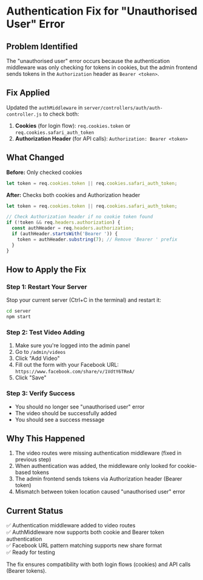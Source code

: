 # Authentication Fix for "Unauthorised User" Error

## Problem Identified
The "unauthorised user" error occurs because the authentication middleware was only checking for tokens in cookies, but the admin frontend sends tokens in the `Authorization` header as `Bearer <token>`.

## Fix Applied
Updated the `authMiddleware` in `server/controllers/auth/auth-controller.js` to check both:
1. **Cookies** (for login flow): `req.cookies.token` or `req.cookies.safari_auth_token` 
2. **Authorization Header** (for API calls): `Authorization: Bearer <token>`

## What Changed
**Before:** Only checked cookies
```javascript
let token = req.cookies.token || req.cookies.safari_auth_token;
```

**After:** Checks both cookies and Authorization header
```javascript
let token = req.cookies.token || req.cookies.safari_auth_token;

// Check Authorization header if no cookie token found
if (!token && req.headers.authorization) {
  const authHeader = req.headers.authorization;
  if (authHeader.startsWith('Bearer ')) {
    token = authHeader.substring(7); // Remove 'Bearer ' prefix
  }
}
```

## How to Apply the Fix

### Step 1: Restart Your Server
Stop your current server (Ctrl+C in the terminal) and restart it:
```bash
cd server
npm start
```

### Step 2: Test Video Adding
1. Make sure you're logged into the admin panel
2. Go to `/admin/videos`
3. Click "Add Video"
4. Fill out the form with your Facebook URL: `https://www.facebook.com/share/v/1VdtY6TReA/`
5. Click "Save"

### Step 3: Verify Success
- You should no longer see "unauthorised user" error
- The video should be successfully added
- You should see a success message

## Why This Happened
1. The video routes were missing authentication middleware (fixed in previous step)
2. When authentication was added, the middleware only looked for cookie-based tokens
3. The admin frontend sends tokens via Authorization header (Bearer token)
4. Mismatch between token location caused "unauthorised user" error

## Current Status
✅ Authentication middleware added to video routes  
✅ AuthMiddleware now supports both cookie and Bearer token authentication  
✅ Facebook URL pattern matching supports new share format  
✅ Ready for testing

The fix ensures compatibility with both login flows (cookies) and API calls (Bearer tokens).
